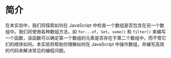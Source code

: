 # 简介

在本实验中，我们将探索如何在 JavaScript 中检查一个数组是否包含在另一个数组中。我们将使用各种数组方法，如 `for...of`、`Set`、`some()` 和 `filter()` 来编写一个函数，该函数可以确定第一个数组的元素是否存在于第二个数组中，而不管它们的顺序如何。本实验将帮助你理解如何在 JavaScript 中操作数组，并编写高效的代码来解决常见的编程问题。
